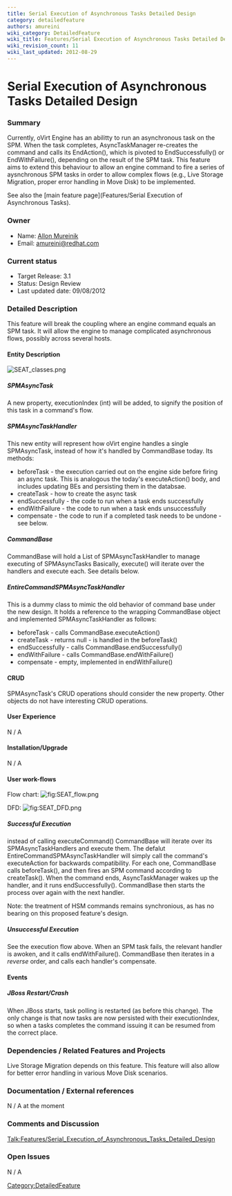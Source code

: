 ```yaml
---
title: Serial Execution of Asynchronous Tasks Detailed Design
category: detailedfeature
authors: amureini
wiki_category: DetailedFeature
wiki_title: Features/Serial Execution of Asynchronous Tasks Detailed Design
wiki_revision_count: 11
wiki_last_updated: 2012-08-29
---
```


# Serial Execution of Asynchronous Tasks Detailed Design

### Summary

Currently, oVirt Engine has an abilitty to run an asynchronous task on the SPM. When the task completes, AsyncTaskManager re-creates the command and calls its EndAction(), which is pivoted to EndSuccessfully() or EndWithFailure(), depending on the result of the SPM task. This feature aims to extend this behaviour to allow an engine command to fire a series of aysnchronous SPM tasks in order to allow complex flows (e.g., Live Storage Migration, proper error handling in Move Disk) to be implemented.

See also the [main feature page](Features/Serial Execution of Asynchronous Tasks).

### Owner

*   Name: [ Allon Mureinik](User:amureini)
*   Email: amureini@redhat.com

### Current status

*   Target Release: 3.1
*   Status: Design Review
*   Last updated date: 09/08/2012

### Detailed Description

This feature will break the coupling where an engine command equals an SPM task. It will allow the engine to manage complicated asynchronous flows, possibly across several hosts.

#### Entity Description

![](SEAT_classes.png "SEAT_classes.png")

##### SPMAsyncTask

A new property, executionIndex (int) will be added, to signify the position of this task in a command's flow.

##### SPMAsyncTaskHandler

This new entity will represent how oVirt engine handles a single SPMAsyncTask, instead of how it's handled by CommandBase today. Its methods:

*   beforeTask - the execution carried out on the engine side before firing an async task. This is analogous the today's executeAction() body, and includes updating BEs and persisting them in the databsae.
*   createTask - how to create the async task
*   endSuccessfully - the code to run when a task ends successfully
*   endWithFailure - the code to run when a task ends unsuccessfully
*   compensate - the code to run if a completed task needs to be undone - see below.

##### CommandBase

CommandBase will hold a List of SPMAsyncTaskHandler to manage executing of SPMAsyncTasks Basically, execute() will iterate over the handlers and execute each. See details below.

##### EntireCommandSPMAsyncTaskHandler

This is a dummy class to mimic the old behavior of command base under the new design. It holds a reference to the wrapping CommandBase object and implemented SPMAsyncTaskHandler as follows:

*   beforeTask - calls CommandBase.executeAction()
*   createTask - returns null - is handled in the beforeTask()
*   endSuccessfully - calls CommandBase.endSuccessfully()
*   endWithFailure - calls CommandBase.endWithFailure()
*   compensate - empty, implemented in endWithFailure()

#### CRUD

SPMAsyncTask's CRUD operations should consider the new property. Other objects do not have interesting CRUD operations.

#### User Experience

N / A

#### Installation/Upgrade

N / A

#### User work-flows

Flow chart: ![](SEAT_flow.png "fig:SEAT_flow.png")

DFD: ![](SEAT_DFD.png "fig:SEAT_DFD.png")

##### Successful Execution

instead of calling executeCommand() CommandBase will iterate over its SPMAsyncTaskHandlers and execute them. The defalut EntireCommandSPMAsyncTaskHandler will simply call the command's executeAction for backwards compatibility. For each one, CommandBase calls beforeTask(), and then fires an SPM command according to createTask(). When the command ends, AsyncTaskManager wakes up the handler, and it runs endSuccessfully(). CommandBase then starts the process over again with the next handler.

Note: the treatment of HSM commands remains synchronious, as has no bearing on this proposed feature's design.

##### Unsuccessful Execution

See the execution flow above. When an SPM task fails, the relevant handler is awoken, and it calls endWithFailure(). CommandBase then iterates in a *reverse* order, and calls each handler's compensate.

#### Events

##### JBoss Restart/Crash

When JBoss starts, task polling is restarted (as before this change). The only change is that now tasks are now persisted with their executionIndex, so when a tasks completes the command issuing it can be resumed from the correct place.

### Dependencies / Related Features and Projects

Live Storage Migration depends on this feature. This feature will also allow for better error handling in various Move Disk scenarios.

### Documentation / External references

N / A at the moment

### Comments and Discussion

<Talk:Features/Serial_Execution_of_Asynchronous_Tasks_Detailed_Design>

### Open Issues

N / A

<Category:DetailedFeature>
